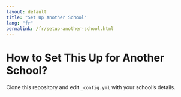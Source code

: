 ```yaml
---
layout: default
title: "Set Up Another School"
lang: "fr"
permalink: /fr/setup-another-school.html
---
```


# How to Set This Up for Another School?

Clone this repository and edit `_config.yml` with your school’s details.

